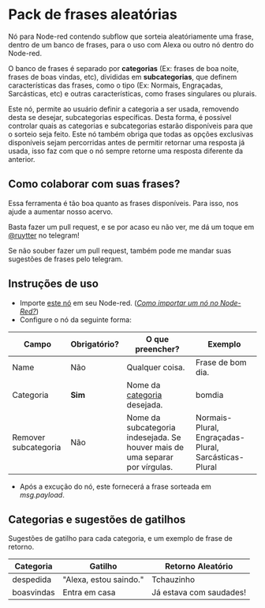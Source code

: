 # Pack de frases aleatórias
Nó para Node-red contendo subflow que sorteia aleatóriamente uma frase, dentro de um banco de frases, para o uso com Alexa ou outro nó dentro do Node-red.

O banco de frases é separado por **categorias** (Ex: frases de boa noite, frases de boas vindas, etc), divididas em **subcategorias**, que definem características das frases, como o tipo (Ex: Normais, Engraçadas, Sarcásticas, etc) e outras características, como frases singulares ou plurais.

Este nó, permite ao usuário definir a categoria a ser usada, removendo desta se desejar, subcategorias específicas. Desta forma, é possível controlar quais as categorias e subcategorias estarão disponíveis para que o sorteio seja feito. Este nó também obriga que todas as opções exclusivas disponíveis sejam percorridas antes de permitir retornar uma resposta já usada, isso faz com que o nó sempre retorne uma resposta diferente da anterior.

## Como colaborar com suas frases?
Essa ferramenta é tão boa quanto as frases disponíveis. Para isso, nos ajude a aumentar nosso acervo.

Basta fazer um pull request, e se por acaso eu não ver, me dá um toque em [@ruytter](https://telegram.me/ruytter) no telegram!

Se não souber fazer um pull request, também pode me mandar suas sugestões de frases pelo telegram.

## Instruções de uso

* Importe [este nó](https://raw.githubusercontent.com/mendoncart/alexa-frases-aleatorias/main/node-red_subflow) em seu Node-red. ([*Como importar um nó no Node-Red?*](https://nodered.org/docs/user-guide/editor/workspace/import-export))
* Configure o nó da seguinte forma:

|  Campo |  Obrigatório? | O que preencher? | Exemplo |
| ------------ | ------------ | ------------ | ------------ |
|  Name  |  Não  | Qualquer coisa. | Frase de bom dia.
|  Categoria  | **Sim**  | Nome da [categoria](https://github.com/mendoncart/alexa-frases-aleatorias/tree/main/frases) desejada. | bomdia |
|  Remover subcategoria  | Não  | Nome da subcategoria indesejada. Se houver mais de uma separar por vírgulas. | Normais-Plural, Engraçadas-Plural, Sarcásticas-Plural |

* Após a excução do nó, este fornecerá a frase sorteada em *msg.payload*.

## Categorias e sugestões de gatilhos
Sugestões de gatilho para cada categoria, e um exemplo de frase de retorno.

|  Categoria |  Gatilho | Retorno Aleatório | 
| ------------ | ------------ | ------------ |
| despedida | "Alexa, estou saindo." | Tchauzinho |
| boasvindas | Entra em casa | Já estava com saudades! |

